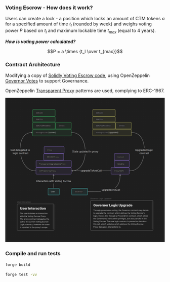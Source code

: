 ### Voting Escrow - How does it work?

Users can create a lock - a position which locks an amount of CTM tokens $a$ for a specified amount of time $t_l$ (rounded by week) and weighs voting power $P$ based on $t_l$ and maximum lockable time $t_{max}$ (equal to 4 years).

***How is voting power calculated?***

$$P = a \times {t_l \over t_{max}}$$

### Contract Architecture

Modifying a copy of [Solidly Voting Escrow code](https://web.archive.org/web/20220501080953/https://github.com/solidlyexchange/solidly/blob/master/contracts/ve.sol), using OpenZeppelin [Governor Votes](https://github.com/OpenZeppelin/openzeppelin-contracts/blob/v5.0.1/contracts/governance/utils/Votes.sol) to support Governance.

OpenZeppelin [Transparent Proxy](https://docs.openzeppelin.com/contracts/4.x/api/proxy) patterns are used, complying to ERC-1967.

![veCTM Topology](veCTM_Topology.png)

### Compile and run tests

```bash
forge build
```

```bash
forge test -vv
```